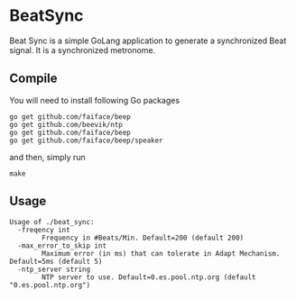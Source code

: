 # BeatSync

Beat Sync is a simple GoLang application to generate a synchronized Beat signal. It is a synchronized metronome.

## Compile

You will need to install following Go packages

```
go get github.com/faiface/beep
go get github.com/beevik/ntp
go get github.com/faiface/beep
go get github.com/faiface/beep/speaker
```

and then, simply run

```
make
```

## Usage

```
Usage of ./beat_sync:
  -freqency int
    	Frequency in #Beats/Min. Default=200 (default 200)
  -max_error_to_skip int
    	Maximum error (in ms) that can tolerate in Adapt Mechanism. Default=5ms (default 5)
  -ntp_server string
    	NTP server to use. Default=0.es.pool.ntp.org (default "0.es.pool.ntp.org")
```